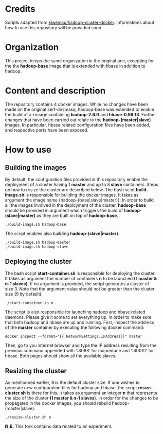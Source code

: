 # Credits
Scripts adapted from  [kiwenlau/hadoop-cluster-docker](https://github.com/kiwenlau/hadoop-cluster-docker). 
Informations about how to use this repository will be provided soon.

# Organization 
This project keeps the same organization in the original one, excepting for the the **hadoop-base** image that is extended with hbase in addition to hadoop. 

# Content and description 
The repository contains 4 docker images. 
While no changes have been made on the original serf-dnsmasq, hadoop-base was extended to enable the build of an image containing **hadoop-2.6.0** and **hbase-0.98.13**. 
Further changes that have been carried out relate to the **hadoop-(master|slave)** images. In particular, hbase related configuration files have been added, and respective ports have been exposed.

# How to use
## Building the images

By default, the configuration files provided in this repository enable the deployment of a cluster having 1 **master** and up to 8 **slave** containers. Steps on how to resize the cluster are described below.
The bash scipt **build-image.sh** is responsible for building the docker images. It takes as argument the image name {hadoop-(base|slave|master)}.
In order to build all the images involved in the deployment of the cluster, **hadoop-base** should be provided in argument which triggers  the build of **hadoop-(slave|master)** as they are built on top of **hadoop-base**.


```
./build-image.sh hadoop-base
```

The script enables also building **hadoop-(slave|master)**.
```
./build-image.sh hadoop-master
./build-image.sh hadoop-slave
```


## Deploying the cluster

The bash script **start-container.sh** is responsible for deploying the cluster. 
It takes as argument  the number of containers **n** to be launched **(1 master & n-1 slaves)**. If no argument is provided, the script generates a cluster of size 3. Note that the argument value should not be greater than the cluster size (9 by default). 

```
./start-container.sh n
```
The script is also responsible for launching  hadoop and hbase related daemons. Please give it some to set everything up.
In order to make sure that both hadoop and hbase  are up and running. First, inspect the address of the **master** container by executing the following docker command:

```
docker inspect --format="{{.NetworkSettings.IPAddress}}" master
```

Then, go to you internet browser and type the IP address resulting from the previous command appended with ':8088' for mapreduce and ':60010' for hbase. Both pages should show all the available slaves.  

## Resizing the cluster 

As mentionned earlier, 9 is the default cluster size. If one wishes to generate new configuration files for hadoop and hbase, the script **resize-cluster.sh**  is there for this. 
It takes as argument an integer **n** that represents the size of the cluster **(1 master & n-1 slaves)**.
in order for the changes to be propagated in the docker images, you should rebuild hadoop-(master|slave).

```
./resize-cluster.sh n
```


**N.B**: This fork contains data related to an experiment.
